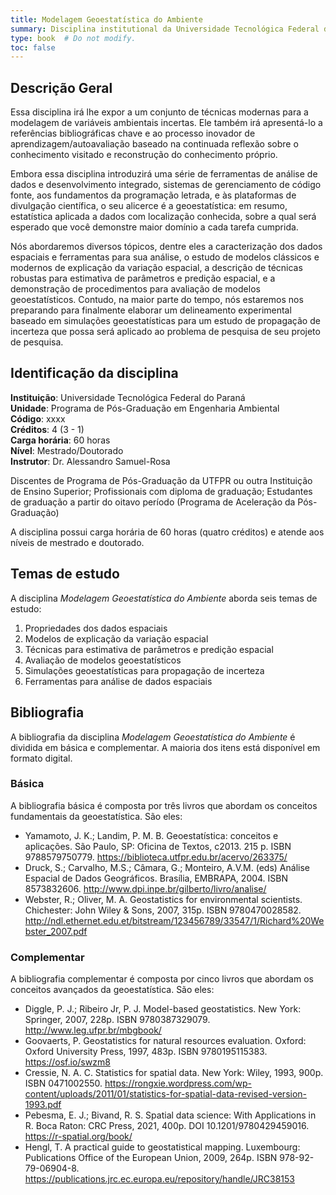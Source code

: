 ```yaml
---
title: Modelagem Geoestatística do Ambiente
summary: Disciplina institutional da Universidade Tecnológica Federal do Paraná (UTFPR), ofertada na modalidade remota pelo Programa de Pós-Graduação em Engenharia Ambiental (PPGEA).
type: book  # Do not modify.
toc: false
---
```


<!-- https://github.com/samuel-rosa/UFSM-SOL-843/tree/master -->

<!-- https://github.com/samuel-rosa/samuel-rosa.github.io-source/blob/master/content/teaching/2017-09-18-ufsm-sol-843.Rmd -->

## Descrição Geral

Essa disciplina irá lhe expor a um conjunto de técnicas modernas para a modelagem de variáveis ambientais incertas. Ele também irá apresentá-lo a referências bibliográficas chave e ao processo inovador de aprendizagem/autoavaliação baseado na continuada reflexão sobre o conhecimento visitado e reconstrução do conhecimento próprio.

Embora essa disciplina introduzirá uma série de ferramentas de análise de dados e desenvolvimento integrado, sistemas de gerenciamento de código fonte, aos fundamentos da programação letrada, e às plataformas de divulgação científica, o seu alicerce é a geoestatística: em resumo, estatística aplicada a dados com localização conhecida, sobre a qual será esperado que você demonstre maior domínio a cada tarefa cumprida.

Nós abordaremos diversos tópicos, dentre eles a caracterização dos dados espaciais e ferramentas para sua análise, o estudo de modelos clássicos e modernos de explicação da variação espacial, a descrição de técnicas robustas para estimativa de parâmetros e predição espacial, e a demonstração de procedimentos para avaliação de modelos geoestatísticos. Contudo, na maior parte do tempo, nós estaremos nos preparando para finalmente elaborar um delineamento experimental baseado em simulações geoestatísticas para um estudo de propagação de incerteza que possa será aplicado ao problema de pesquisa de seu projeto de pesquisa.

## Identificação da disciplina

**Instituição**: Universidade Tecnológica Federal do Paraná<br>
**Unidade**: Programa de Pós-Graduação em Engenharia Ambiental<br>
**Código**: xxxx<br>
**Créditos**: 4 (3 - 1)<br>
**Carga horária**: 60 horas<br>
**Nível**: Mestrado/Doutorado<br>
**Instrutor**: Dr. Alessandro Samuel-Rosa

Discentes de Programa de Pós-Graduação da UTFPR ou outra Instituição de Ensino Superior; Profissionais com diploma de graduação; Estudantes de graduação a partir do oitavo período (Programa de Aceleração da Pós-Graduação)

A disciplina possui carga horária de 60 horas (quatro créditos) e atende aos níveis de mestrado e doutorado.

<!-- Metodologia. A disciplina será dividida em sete encontros presenciais, realizados a cada 15 dias. Cada encontro presencial envolverá atividades teóricas -- palestra sobre um dos tópicos do conteúdo programático -- e práticas -- exercícios para fixação dos conteúdos. No período de 15 dias entre cada encontro presencial, os alunos desenvolverão o projeto da disciplina. Relatórios parciais do projeto da disciplina serão entregues em cada um dos encontros presenciais, e o relatório final no último encontro presencial. -->

<!-- Atividades Práticas. As atividades práticas serão desenvolvidas individualmente. Elas consistirão na execução de exercícios durante os encontros presenciais para fixação dos conteúdos. As atividades práticas serão realizadas utilizando um conjunto de dados espaciais da bacia do reservatório do DNOS, Santa Maria, RS. Esses exercícios serão realizados usando o R/RStudio. Os dados estão disponíveis em https://alessandrorosa.ocloud.de/index.php/s/z1CBOrHIlzRzjVa. -->

<!-- Avaliação. Os alunos serão avaliados individualmente em função da sua participação em aula, qualidade dos relatórios parciais e do relatório final. -->

## Temas de estudo

A disciplina _Modelagem Geoestatística do Ambiente_ aborda seis temas de estudo:

1. Propriedades dos dados espaciais
2. Modelos de explicação da variação espacial
3. Técnicas para estimativa de parâmetros e predição espacial
4. Avaliação de modelos geoestatísticos
5. Simulações geoestatísticas para propagação de incerteza
6. Ferramentas para análise de dados espaciais

## Bibliografia

A bibliografia da disciplina _Modelagem Geoestatística do Ambiente_ é dividida em básica e complementar. A maioria dos itens está disponível em formato digital.

### Básica

A bibliografia básica é composta por três livros que abordam os conceitos fundamentais da geoestatística. São eles:

* Yamamoto, J. K.; Landim, P. M. B. Geoestatística: conceitos e aplicações. São Paulo, SP: Oficina de Textos, c2013. 215 p. ISBN 9788579750779. <https://biblioteca.utfpr.edu.br/acervo/263375/>
* Druck, S.; Carvalho, M.S.; Câmara, G.; Monteiro, A.V.M. (eds) Análise Espacial de Dados Geográficos. Brasília, EMBRAPA, 2004. ISBN 8573832606. <http://www.dpi.inpe.br/gilberto/livro/analise/>
* Webster, R.; Oliver, M. A. Geostatistics for environmental scientists. Chichester: John Wiley & Sons, 2007, 315p. ISBN 9780470028582. <http://ndl.ethernet.edu.et/bitstream/123456789/33547/1/Richard%20Webster_2007.pdf>

### Complementar

A bibliografia complementar é composta por cinco livros que abordam os conceitos avançados da geoestatística. São eles:

* Diggle, P. J.; Ribeiro Jr, P. J. Model-based geostatistics. New York: Springer, 2007, 228p. ISBN 9780387329079. <http://www.leg.ufpr.br/mbgbook/>
* Goovaerts, P. Geostatistics for natural resources evaluation. Oxford: Oxford University Press, 1997, 483p. ISBN 9780195115383. <https://osf.io/swzm8>
* Cressie, N. A. C. Statistics for spatial data. New York: Wiley, 1993, 900p. ISBN 0471002550. <https://rongxie.wordpress.com/wp-content/uploads/2011/01/statistics-for-spatial-data-revised-version-1993.pdf>
* Pebesma, E. J.; Bivand, R. S. Spatial data science: With Applications in R. Boca Raton: CRC Press, 2021, 400p. DOI 10.1201/9780429459016. <https://r-spatial.org/book/>
* Hengl, T. A practical guide to geostatistical mapping. Luxembourg: Publications Office of the European Union, 2009, 264p. ISBN 978-92-79-06904-8. <https://publications.jrc.ec.europa.eu/repository/handle/JRC38153>